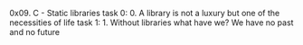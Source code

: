 0x09. C - Static libraries
task 0: 0. A library is not a luxury but one of the necessities of life
task 1: 1. Without libraries what have we? We have no past and no future
